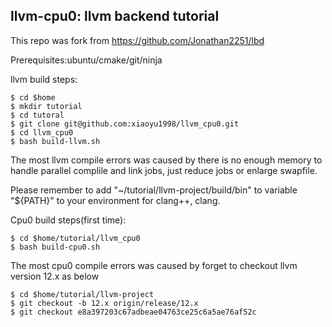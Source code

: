 ## llvm-cpu0: llvm backend tutorial
This repo was fork from https://github.com/Jonathan2251/lbd

Prerequisites:ubuntu/cmake/git/ninja

llvm build steps:
```
$ cd $home
$ mkdir tutorial
$ cd tutoral
$ git clone git@github.com:xiaoyu1998/llvm_cpu0.git
$ cd llvm_cpu0
$ bash build-llvm.sh
```
The most llvm compile errors was caused by there is no enough memory to handle parallel complile and link jobs, just reduce jobs or enlarge swapfile.


Please remember to add "~/tutorial/llvm-project/build/bin" to variable "${PATH}" to your environment for clang++, clang.

Cpu0 build steps(first time):
```
$ cd $home/tutorial/llvm_cpu0
$ bash build-cpu0.sh
```

The most cpu0 compile errors was caused by forget to checkout llvm version 12.x as below
```
$ cd $home/tutorial/llvm-project
$ git checkout -b 12.x origin/release/12.x
$ git checkout e8a397203c67adbeae04763ce25c6a5ae76af52c
```
